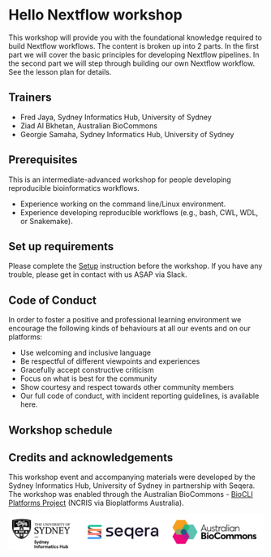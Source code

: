 # Hello Nextflow workshop 

This workshop will provide you with the foundational knowledge required to build Nextflow workflows. The content is broken up into 2 parts. In the first part we will cover the basic principles for developing Nextflow pipelines. In the second part we will step through building our own Nextflow workflow. See the lesson plan for details.

## Trainers
* Fred Jaya, Sydney Informatics Hub, University of Sydney
* Ziad Al Bkhetan, Australian BioCommons
* Georgie Samaha, Sydney Informatics Hub, University of Sydney

## Prerequisites

This is an intermediate-advanced workshop for people developing reproducible bioinformatics workflows.

* Experience working on the command line/Linux environment.
* Experience developing reproducible workflows (e.g., bash, CWL, WDL, or Snakemake). 

## Set up requirements

Please complete the [Setup](setup.md) instruction before the workshop. If you have any trouble, please get in contact with us ASAP via Slack.

## Code of Conduct
In order to foster a positive and professional learning environment we encourage the following kinds of behaviours at all our events and on our platforms:

* Use welcoming and inclusive language
* Be respectful of different viewpoints and experiences
* Gracefully accept constructive criticism
* Focus on what is best for the community
* Show courtesy and respect towards other community members
* Our full code of conduct, with incident reporting guidelines, is available here.

## Workshop schedule  

## Credits and acknowledgements

This workshop event and accompanying materials were developed by the Sydney Informatics Hub, University of Sydney in partnership with Seqera. The workshop was enabled through the Australian BioCommons - [BioCLI Platforms Project](https://www.biocommons.org.au/biocli) (NCRIS via Bioplatforms Australia). 

![](./img/logos.png)
